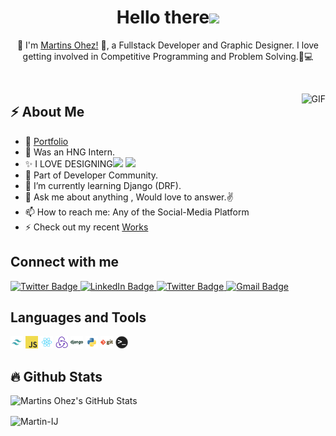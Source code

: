 <!-- ### Hello World 👋 It's [Martins!](https://martinsohezportfolio.vercel.app) -->
<h1 align="center">
    Hello there<img
      src="https://raw.githubusercontent.com/MartinHeinz/MartinHeinz/master/wave.gif"
      width="30px"
    />
  </h1>
  
  <p align="center">
    🚀 I'm <a href="https://martinsohezportfolio.vercel.app"> Martins Ohez!</a> 🙌, a
    Fullstack Developer and Graphic Designer. I love getting involved in
    Competitive Programming and Problem Solving.🌱💻
  </p>
  <br />
  
  <img
    align="right"
    height="400"
    alt="GIF"
    src="https://media.giphy.com/media/USV0ym3bVWQJJmNu3N/giphy.gif"
  />
  
  <h2>⚡️ About Me</h2>
  
  <ul>
    <li>📝 <a href="https://martinsohezportfolio.vercel.app/">Portfolio</a></li>
    <li>🔭 Was an HNG Intern.</li>
    <li>✨ I LOVE DESIGNING<img height="20" src="https://upload.wikimedia.org/wikipedia/commons/thumb/a/af/Adobe_Photoshop_CC_icon.svg/2101px-Adobe_Photoshop_CC_icon.svg.png" /> <img height="20" src="https://upload.wikimedia.org/wikipedia/commons/thumb/f/fb/Adobe_Illustrator_CC_icon.svg/640px-Adobe_Illustrator_CC_icon.svg.png" /></li>
    <li>👯 Part of Developer Community.</li>
    <li>🌱 I’m currently learning Django (DRF).</li>
    <li>💬 Ask me about anything , Would love to answer.✌️</li>
    <li>📫 How to reach me: Any of the Social-Media Platform</li>
    <li> ⚡ Check out my recent <a href="https://martinsohezportfolio.vercel.app/work">Works</a></li>
  </ul>
  
  <h2>Connect with me</h2>
  
  <p>
    <a href="https://twitter.com/iceDeCoder" target="_blank">
      <img
        src="https://img.shields.io/badge/-iceDeCoder-informational?style=plastic&amp;labelColor=informational&amp;logo=Twitter&amp;link=https://twitter.com/iceDeCoder"
        alt="Twitter Badge"
      />
    </a>
    <a href="https://linkedin.com/in/martins-ohez-7bb7731a2" target="_blank">
      <img
        src="https://img.shields.io/badge/-Martins%20Ohez%20-blue?style=plastic&amp;labelColor=blue&amp;logo=LinkedIn&amp;link=www.linkedin.com/in/martins-ohez-7bb7731a2"
        alt="LinkedIn Badge"
      />
    </a>
    <a href="https://www.instagram.com/cm_ice/" target="_blank">
      <img
        src="https://img.shields.io/badge/-cm_ice-fff?style=plastic&amp;labelColor=fff&amp;logo=Instagram&amp;link=https://twitter.com/cm_ice/"
        alt="Twitter Badge"
      />
    </a>
    <a href="mailto:martinohez@gmail.com" target="_blank"
      ><img
        src="https://img.shields.io/badge/-Martins%20Ohez-fff?style=plastic&amp;labelColor=fff&amp;logo=Gmail&amp;link=mailto:martinohez@gmail.com"
        alt="Gmail Badge"
    /></a>
  </p>
  
  <h2>Languages and Tools</h2>
  
  <code><img height="20" src="https://raw.githubusercontent.com/github/explore/80688e429a7d4ef2fca1e82350fe8e3517d3494d/topics/tailwind/tailwind.png" /></code>
  <code><img height="20" src="https://raw.githubusercontent.com/github/explore/80688e429a7d4ef2fca1e82350fe8e3517d3494d/topics/javascript/javascript.png" /></code>
  <code><img height="20" src="https://raw.githubusercontent.com/github/explore/80688e429a7d4ef2fca1e82350fe8e3517d3494d/topics/react/react.png" /></code>
  <code><img height="20" src="https://raw.githubusercontent.com/github/explore/80688e429a7d4ef2fca1e82350fe8e3517d3494d/topics/redux/redux.png" /></code>
  <code><img height="20" src="https://raw.githubusercontent.com/github/explore/80688e429a7d4ef2fca1e82350fe8e3517d3494d/topics/django/django.png" /></code>
  <code><img height="20" src="https://raw.githubusercontent.com/github/explore/80688e429a7d4ef2fca1e82350fe8e3517d3494d/topics/python/python.png" /></code>
  <code><img height="20" src="https://raw.githubusercontent.com/github/explore/80688e429a7d4ef2fca1e82350fe8e3517d3494d/topics/git/git.png" /></code>
  <code><img height="20" src="https://raw.githubusercontent.com/github/explore/80688e429a7d4ef2fca1e82350fe8e3517d3494d/topics/terminal/terminal.png"/></code>
  
  ## :fire: Github Stats
  
  ![Martins Ohez's GitHub Stats](https://github-readme-stats.vercel.app/api?username=Martin-IJ&show_icons=true&locale=en&theme=tokyonight)
  
  <p><img align="center" src="https://github-readme-streak-stats.herokuapp.com/?user=Martin-IJ&&theme=tokyonight" alt="Martin-IJ" /></p>
  